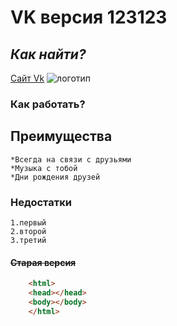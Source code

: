 # **VK версия 123123**

## *Как найти?*
[Сайт Vk](https://vk.com)
![логотип](https://sun9-72.userapi.com/c845120/v845120507/1e60f9/Vvuhx0Vauck.jpg)
### Как работать?


## Преимущества
    *Всегда на связи с друзьями
    *Музыка с тобой 
    *Дни рождения друзей
### Недостатки
    1.первый
    2.второй
    3.третий
#### ~~Старая версия~~

```html
    <html>
    <head></head>
    <body></body>
    </html>
```